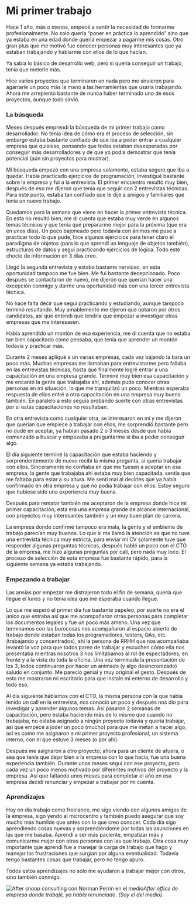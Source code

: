 # Mi primer trabajo

Hace 1 año, más o menos, empecé a sentir la necesidad de formarme profesionalmente. No solo quería “poner en práctica lo aprendido” sino que ya estaba en una edad donde quería empezar a pagarme mis cosas. Otro gran plus que me motivó fue conocer personas muy interesantes que ya estaban trabajando y hablarme con ellos de lo que hacían.

Ya sabía lo básico de desarrollo web, pero si quería conseguir un trabajo, tenía que meterle más.

Hice varios proyectos que terminaron en nada pero me sirvieron para agarrarle un poco más la mano a las herramientas que usaría trabajando. Ahora me arrepiento bastante de nunca haber terminado uno de esos proyectos, aunque todo sirvió.

### La búsqueda

Meses después emprendí la búsqueda de mi primer trabajo como desarrollador. No tenía idea de cómo era el proceso de selección, sin embargo estaba bastante confiado de que iba a poder entrar a cualquier empresa que quisiese, pensando que todas estaban desesperadas por conseguir más desarrolladores y de que yo podía demostrar que tenía potencial (aún sin proyectos para mostrar).

Mi búsqueda empezó con una empresa solamente, estaba seguro que iba a quedar. Había practicado ejercicios de programación, investigué bastante sobre la empresa y fui a la entrevista. El primer encuentro resultó muy bien, después de eso me dijeron que tenía que seguir con 2 entrevistas técnicas. Para este punto, estaba tan confiado que le dije a amigos y familiares que tenía un nuevo trabajo.

Quedamos para la semana que viene en hacer la primer entrevista técnica. En esta no resultó bien, me di cuenta que estaba muy verde en algunos temas técnicos y que tenía que prepararme mejor para la próxima (que era en unos días). Un poco bajoneado pero todavía con ánimos me puse a practicar todo lo que pude, hice algunos ejercicios para tener claro el paradigma de objetos (para lo que aprendí un lenguaje de objetos también), estructuras de datos y seguí practicando ejercicios de lógica. Todo este choclo de información en 3 días creo.

Llegó la segunda entrevista y estaba bastante nervioso, en esta oportunidad tampoco me fue bien. Me fui bastante decepcionado. Poco después se contactaron de nuevo, me dijeron que querían hacer una excepción conmigo y darme una oportunidad más con una tercer entrevista técnica.

No hace falta decir que seguí practicando y estudiando, aunque tampoco terminó resultando. Muy amablemente me dijeron que optaron por otros candidatos, así que entendí que tendría que empezar a investigar otras empresas que me interesasen.

Había aprendido un montón de esa experiencia, me di cuenta que no estaba tan bien capacitado como pensaba, que tenía que aprender un montón todavía y practicar más.

Durante 2 meses apliqué a un varias empresas, cada vez bajando la bara un poco más. Muchas empresas me llamaban para entrevistarme pero fallaba en las entrevistas técnicas, hasta que finalmente logré entrar a una capacitación en una empresa grande. Terminé muy bien esa capacitación y me encantó la gente que trabajaba ahí, además pude conocer otras personas en mi situación, lo que me tranquilizó un poco. Mientras esperaba respuesta de ellos entré a otra capacitación en una empresa muy buena también. En paralelo a esto seguía probando suerte con otras entrevistas por si estas capacitaciones no resultaban.

En otra entrevista como cualquier otra, se interesaron en mi y me dijeron que querían que empiece a trabajar con ellos, me sorprendió bastante pero no dudé en aceptar, ya habían pasado 2 o 3 meses desde que había comenzado a buscar y empezaba a preguntarme si iba a poder conseguir algo.

El día siguiente terminé la capacitación que estaba haciendo y sorprendentemente de nuevo recibí la misma pregunta, si quería trabajar con ellos. Sinceramente no confiaba en que me fuesen a aceptar en esa empresa, la gente que trabajaba ahí estaba muy bien capacitada, sentía que me faltaba para estar a su altura. Me sentí mal al decirles que ya había confirmado en otra empresa y que no podía trabajar con ellos. Estoy seguro que hubiese sido una experiencia muy buena.

Después para rematar también me aceptaron de la empresa donde hice mi primer capacitación, esta era una empresa grande de alcance internacional, con proyectos muy interesantes también y un muy buen plan de carrera.

La empresa donde confirmé tampoco era mala, la gente y el ambiente de trabajo parecían muy buenos. Lo que si me llamó la atención es que no tuve una entrevista técnica muy estricta, para enviar mi CV solamente tuve que responder algunas preguntas técnicas, después hablé un poco con el CTO de la empresa, me hizo algunas preguntas por call, pero nada muy loco. El proceso de selección de esta empresa fue bastante rápido, para la siguiente semana ya estaba trabajando.

### Empezando a trabajar

Las ansias por empezar me distrajeron todo el fin de semana, quería que llegue el lunes y no tenía idea que me esperaba cuando llegue.

Lo que me esperó el primer día fue bastante papeleo, por suerte no era el único que entraba así que me acompañaron otras personas para completar los documentos legales y fue un poco más ameno. Una vez que terminamos con las burocosas nos acompañaron al espacio abierto de trabajo donde estaban todas los programadores, testers, QAs, etc. (trabajando y concentrados), ahí la persona de RRHH que nos acompañaba levantó la voz para que todos paren de trabajar y escuchen cómo ella nos presentaba mientras nosotros 3 nos limitábamos al rol de espectadores, en frente y a la vista de toda la oficina. Una vez terminada la presentación de los 3, todos continuaron por hacer un animado (y algo desincronizado) saludo en conjunto. Me pareció genial y muy original el gesto. Después de esto me mostraron mi escritorio para que instale mi enterno de desarrollo y todo eso.

Al día siguiente hablamos con el CTO, la misma persona con la que había tenido un call en la entrevista, nos conoció un poco y después nos dio para investigar y aprender algunos temas. Así pasaron 2 semanas de capacitación, pero estaba haciendo más de lo mismo que cuando no trabajaba, no estaba asignado a ningún proyecto todavía y quería trabajar, así que empecé a joder un poco (mucho) para que me metan a hacer algo, así es como me asignaron a mi primer proyecto profesional, un sistema interno, con el que estuve 3 meses (o por ahí).

Después me asignaron a otro proyecto, ahora para un cliente de afuera, o sea que tenía que dejar bien a la empresa con lo que hacía, fue una buena experiencia también. Durante unos meses seguí con ese proyecto, pero cada vez un poco menos motivado por diferentes motivos del proyecto y la empresa. Así que faltando unos meses para completar el año en esa empresa decidí renunciar y empezar a trabajar por mi cuenta.

### Aprendizajes

Hoy en día trabajo como freelance, me sigo viendo con algunos amigos de la empresa, sigo yendo al microcentro y también puedo asegurar que soy mucho más humilde que antes con lo que creo conocer. Cada día sigo aprendiendo cosas nuevas y sorprendiéndome por todas las asunciones en las que me basaba. Aprendí a ser más paciente, empatizar más y comunicarme mejor con otras personas con las que trabajo. Otra cosa muy importante que aprendí fue a manejar la carga de trabajo que hago y manejar las frustraciones que surgían por alguna eventualidad. Todavía tengo bastantes cosas que trabajar, pero no tengo apuro.

Todos estos aprendizajes no solo me ayudaron a trabajar mejor con otros, sino también conmigo.

![After snoop consulting con Norman Perrin en el medio](/img/blog/mi-primer-trabajo/after-snoop.jpeg)*After office de empresa donde trabajé, ya había renunciado. (Soy el del medio).*
